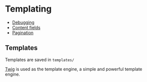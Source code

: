 # Templating

* [Debugging](debugging.md)
* [Content fields](content-fields.md) 
* [Pagination](pagination.md)

## Templates

Templates are saved in `templates/`

[Twig](https://twig.symfony.com/) is used as the template engine, a simple and powerful template engine.


